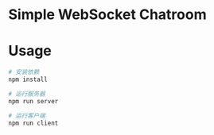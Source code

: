 # Simple WebSocket Chatroom

# Usage

```sh
# 安装依赖
npm install

# 运行服务器
npm run server

# 运行客户端
npm run client
```
